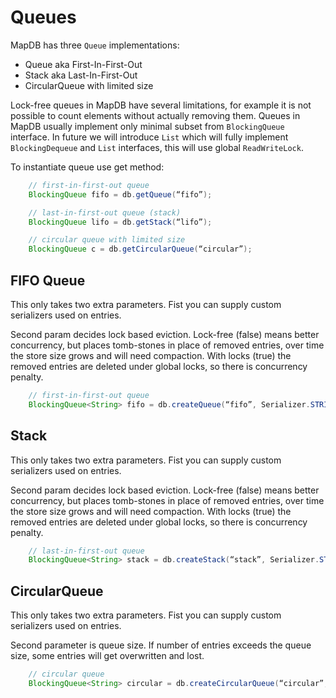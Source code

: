 Queues
======

MapDB has three `Queue` implementations:

 * Queue aka First-In-First-Out
 * Stack aka Last-In-First-Out
 * CircularQueue with limited size

Lock-free queues in MapDB have several limitations, for example it is not 
possible to count elements without actually removing them. 
Queues in MapDB usually implement only minimal subset from
`BlockingQueue` interface. In future we will introduce `List` which 
will fully implement `BlockingDequeue` and `List` interfaces, this 
will use global `ReadWriteLock`.

To instantiate queue use get method:

```java
    // first-in-first-out queue
    BlockingQueue fifo = db.getQueue(“fifo”);

    // last-in-first-out queue (stack)
    BlockingQueue lifo = db.getStack(“lifo”);

    // circular queue with limited size
    BlockingQueue c = db.getCircularQueue(“circular”);
```

FIFO Queue
------------

This only takes two extra parameters. Fist you  can supply custom serializers used on entries.

Second param decides lock based eviction. Lock-free (false) means better concurrency, but places tomb-stones in place of removed entries, over time the store size grows and will need compaction. With locks (true) the removed entries are deleted under global locks, so there is concurrency penalty.

```java
    // first-in-first-out queue
    BlockingQueue<String> fifo = db.createQueue(“fifo”, Serializer.STRING, false);
```

Stack
-------

This only takes two extra parameters. Fist you can supply custom serializers used on entries.

Second param decides lock based eviction. Lock-free (false) means better concurrency, but places tomb-stones in place of removed entries, over time the store size grows and will need compaction. With locks (true) the removed entries are deleted under global locks, so there is concurrency penalty.

```java
    // last-in-first-out queue
    BlockingQueue<String> stack = db.createStack(“stack”, Serializer.STRING, false);
```

CircularQueue
---------------

This only takes two extra parameters. Fist you can supply custom serializers used on entries.

Second parameter is queue size. If number of entries exceeds the queue size, some entries will get overwritten and lost.

```java
    // circular queue
    BlockingQueue<String> circular = db.createCircularQueue(“circular”, Serializer.STRING, 10000);
```
